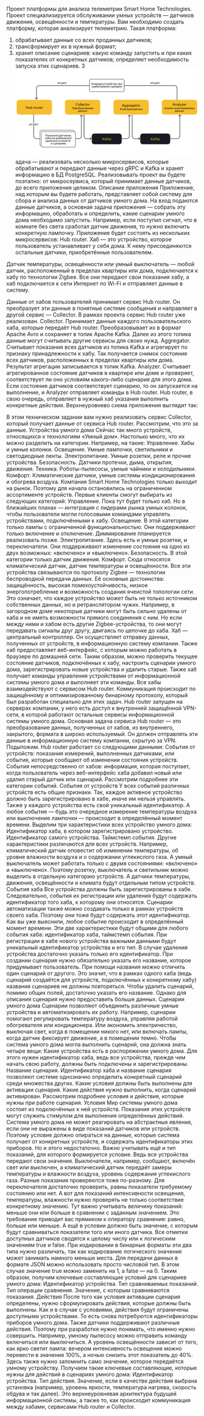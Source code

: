 Проект платформы для анализа телеметрии
Smart Home Technologies. Проект специализируется обслуживании умных устройств — датчиков движения, освещённости и температуры.
Вам необходимо создать платформу, которая анализирует телеметрию. Такая платформа:
1) обрабатывает данные со всех проданных датчиков;
2) трансформирует их в нужный формат;
3) хранит описание сценариев: какую команду запустить и при каких показателях от конкретных датчиков;
определяет необходимость запуска этих сценариев.
З![img.png](about/img.png)адача — реализовать несколько микросервисов, которые обрабатывают и передают данные через gRPC и Kafka и хранят информацию в БД PostgreSQL.
Реализовывать проект вы будете поэтапно: от микросервиса, который принимает данные датчиков, до всего приложения целиком.
Описание приложения
Приложение, над которым вы будете работать, представляет собой систему для сбора и анализа данных от датчиков умного дома. На вход подаются данные датчиков, а основная задача приложения — собрать эту информацию, обработать и определить, какие сценарии умного дома необходимо запустить.
Например, если поступил сигнал, что в комнате без света сработал датчик движения, то нужно включить конкретную лампочку.
Приложение будет состоять из нескольких микросервисов:
Hub router. Хаб — это устройство, которое пользователь устанавливает у себя дома. К нему присоединяются остальные датчики, приобретённые пользователем.

Датчик температуры, освещённости или умный выключатель — любой датчик, расположенный в пределах квартиры или дома, подключается к хабу по технологии Zigbee. Все они передают свои показания хабу, а хаб подключается к сети Интернет по Wi-Fi и отправляет данные в систему.

Данные от хабов пользователей принимает сервис Hub router. Он преобразует эти данные в понятные системе сообщения и направляет в другой сервис — Collector. В рамках проекта сервис Hub router уже реализован.
Collector. Принимает данные каждого пользовательского хаба, которые передаёт Hub router. Преобразовывает их в формат Apache Avro и сохраняет в топик Apache Kafka. Далее из этого топика данные могут считывать другие сервисы для своих нужд.
Aggregator. Считывает показания всех датчиков из топика Kafka и агрегирует по признаку принадлежности к хабу. Так получается снимок состояния всех датчиков, расположенных в пределах квартиры или дома. Результат агрегации записывается в топик Kafka.
Analyzer. Считывает агрегированное состояние датчиков в квартире или доме и проверяет, соответствует ли оно условиям какого-либо сценария для этого дома. Если состояние датчиков соответствует сценарию, то он запускается на выполнение, и Analyzer отправляет команды в Hub router. Hub router, в свою очередь, отправляет в нужный хаб указания выполнить конкретные действия.
Верхнеуровнево схема приложения выглядит так:

В этом техническом задании вам нужно реализовать сервис Collector, который получает данные от сервиса Hub router. Рассмотрим, что это за данные.
Устройства умного дома
Сейчас так много устройств, относящихся к технологиям «Умный дом». Настолько много, что их можно разделить на категории. Например, на такие:
Управление. Хабы и умные колонки.
Освещение. Умные лампочки, светильники и светодиодные ленты.
Электропитание. Умные розетки, реле и прочие устройства.
Безопасность. Датчики протечки, дыма, открытия, движения.
Техника. Роботы-пылесосы, умные чайники и холодильники.
Комфорт. Климатические датчики, умные системы кондиционирования и обогрева воздуха.
Компания Smart Home Technologies только выходит на рынок. Поэтому для начала остановились на ограниченном ассортименте устройств. Первые клиенты смогут выбирать из следующих категорий:
Управление. Пока тут будет только хаб. Но в ближайших планах — интеграция с лидерами рынка умных колонок, чтобы пользователи могли голосовыми командами управлять устройствами, подключёнными к хабу.
Освещение. В этой категории только лампы с ограниченной функциональностью. Они поддерживают только включение и отключение. Диммирование планируется реализовать позже.
Электропитание. Здесь есть и умные розетки, и переключатели. Они поддерживают изменение состояния на одно из двух возможных: «включено» и «выключено».
Безопасность. В этой категории только датчик движения.
Комфорт. Сюда относятся климатический датчик, датчик температуры и освещённости.
Все эти устройства связываются по протоколу Zigbee — технологии беспроводной передачи данных. Её основные достоинства: защищённость, высокая помехоустойчивость, низкое энергопотребление и возможность создания ячеистой топологии сети.
Это означает, что каждое устройство может быть не только источником собственных данных, но и ретранслятором чужих. Например, в загородном доме некоторые датчики могут быть сильно удалены от хаба и не иметь возможности прямого соединения с ним. Но если между ними и хабом есть другие Zigbee-устройства, то они могут передавать сигналы друг другу, двигаясь по цепочке до хаба.
Хаб — центральный контроллер. Он осуществляет отправку данных, полученных от устройств, в информационную систему компании. Также хаб предоставляет веб-интерфейс, с которым можно работать в браузере по домашней сети.
Таким образом, можно проверить текущее состояние датчиков, подключённых к хабу, настроить сценарии умного дома, зарегистрировать новые устройства и удалить старые. Также хаб получает команды управления устройствами от информационной системы умного дома и выполняет эти команды.
Все хабы взаимодействуют с сервисом Hub router. Коммуникация происходит по защищённому и оптимизированному бинарному протоколу, который был разработан специально для этих задач. Hub router запущен на серверах компании, у него есть доступ к внутренней защищённой VPN-сети, в которой работают остальные сервисы информационной системы умного дома.
Основная задача сервиса Hub router — это преобразование данных, полученных от хабов, из внутреннего, закрытого, формата в широко используемый. Он должен отправлять эти данные в информационную систему компании, скрытую за VPN.
Подытожим. Hub router работает со следующими данными:
События от устройств: показания измерений, выполненных датчиками, или события, которые сообщают об изменении состояния устройств.
События непосредственно от хабов: информация, которая поступает, когда пользователь через веб-интерфейс хаба добавил новый или удалил старый датчик или сценарий.
Рассмотрим подробнее эти категории событий.
События от устройств
У всех событий различных устройств есть общие признаки. Так, каждое активное устройство должно быть зарегистрировано в хабе, иначе им нельзя управлять.
Также у каждого устройства есть свой уникальный идентификатор. А любое событие — будь это очередное измерение температуры воздуха или выключение лампочки — происходит в определённый момент времени.
Выделим три характеристики всех устройство умного дома:
Идентификатор хаба, в котором зарегистрировано устройство.
Идентификатор самого устройства.
Таймстемп события.
Другие характеристики различаются для всех устройств. Например, климатический датчик оповестит об изменении температуры, об уровне влажности воздуха и о содержании углекислого газа. А умный выключатель может работать только с двумя состояниями: «включено» и «выключено».
Поэтому розетку, выключатель и светильник можно выделить в отдельную категорию устройств. А датчики температуры, движения, освещённости и климата будут отдельным типом устройств.
События хаба
Все устройства должны быть зарегистрированы в хабе. Следовательно, события их регистрации или удаления будут содержать идентификатор того хаба, к которому они относятся.
Сценарии автоматизации также можно создавать только в рамках устройств своего хаба. Поэтому они тоже будут содержать этот идентификатор. Как вы уже выяснили, любое событие происходит в определённый момент времени. Эти две характеристики будут общими для любого события хаба:
идентификатор хаба,
таймстемп события.
При регистрации в хабе нового устройства важными данными будут уникальный идентификатор устройства и его тип. В случае удаления устройства достаточно указать только его идентификатор.
При создании сценария нужно обязательно указать его название, которое придумывает пользователь. При помощи названия можно отличить один сценарий от другого. Это значит, что в рамках одного хаба (ведь сценарий создаётся для устройств, подключённых к конкретному хабу) названия сценариев не должны повторяться.
Чтобы удалить сценарий, помимо общих полей, достаточно указать его название. Однако для описания сценария нужно предоставить больше данных.
Сценарии умного дома
Сценарии позволяют объединить различные умные устройства и автоматизировать их работу. Например, сценарии помогают регулировать температуру воздуха, управляя работой обогревателя или кондиционера. Или экономить электричество, выключая свет, когда в помещении никого нет, или включать лампы, когда датчик фиксирует движение, а в помещении темно.
Чтобы система умного дома могла выполнить сценарий, она должна знать четыре вещи:
Какие устройства есть в распоряжении умного дома. Для этого нужен идентификатор хаба, ведь все устройства, прежде чем начать свою работу, должны быть подключены и зарегистрированы.
Название сценария. Идентификатор хаба и название сценария позволяют системе однозначно определить конкретный сценарий среди множества других.
Какие условия должны быть выполнены для активации сценария.
Какие действия нужно выполнить, когда сценарий активирован.
Рассмотрим подробнее условия и действия, которые нужны при работе сценария.
Условия
Мир системы умного дома состоит из подключённых к ней устройств. Показания этих устройств могут служить стимулом для выполнения определённых действий.
Система умного дома не может реагировать на абстрактные явления, если они не выражены в виде показаний датчиков или устройств. Поэтому условие должно опираться на данные, которые система получает от конкретных устройств, и содержать идентификаторы этих приборов.
Но и этого недостаточно. Важно учитывать ещё и тип показаний, для которого формируется условие. Ведь все устройства передают свои значения. Выключатели, например, сообщают, включён свет или выключен, а климатический датчик передаёт замеры температуры и влажности воздуха, уровень содержания углекислого газа.
Разные показания проверяются тоже по-разному. Для переключателя достаточно проверить, равны показатели требуемому состоянию или нет.
А вот для показаний интенсивности освещения, температуры, влажности нужно проверять не только соответствие конкретному значению. Тут важно учитывать величину показаний: меньше они или больше в сравнении с заданным значением. Это требование приводит вас прямиком к оператору сравнения: равно, больше или меньше.
А ещё в условии должно быть значение, с которым будут сравниваться показатели того или иного датчика. Все отметки доступных датчиков сводятся к целому числу или к логическим значениям true и false. При кодировании в бинарные форматы эти два типа нужно различать, так как кодирование логического значения может занимать намного меньше места.
Для передачи данных в формате JSON можно использовать просто числовой тип. В этом случае значение true можно заменить на 1, а false — на 0.
Таким образом, получим ключевые составляющие условий для сценариев умного дома:
Идентификатор устройства.
Тип сравниваемых показаний.
Тип операции сравнения.
Значение, с которым сравниваются показания.
Действия
После того как условия активации сценария определены, нужно сформулировать действия, которые должны быть выполнены. Как и в случае с условиями, действия будут ограничены доступными устройствами. То есть снова потребуются идентификаторы приборов умного дома.
Также датчики поддерживают различные действия. Поэтому при разработке нужно понимать, что именно нужно совершить. Например, умному пылесосу можно отправить команду включиться или выключиться. А уровень освещённости зависит от того, как ярко светит лампа: вечером интенсивность освещения можно перевести в значение 100%, а ночью снизить этот показатель до 40%. Здесь также нужно запомнить само значение, которое передаётся умному устройству.
Получаем такие ключевые составляющие, которые нужны для действий в сценариях умного дома:
Идентификатор устройства.
Тип действия.
Значение, если в качестве действия выбрана установка (например, уровень яркости, температура нагрева, скорость обдува и так далее).
Это верхнеуровневая архитектура будущей информационной системы, а также то, как происходит коммуникация между хабами, сервисами Hub router и Collector.